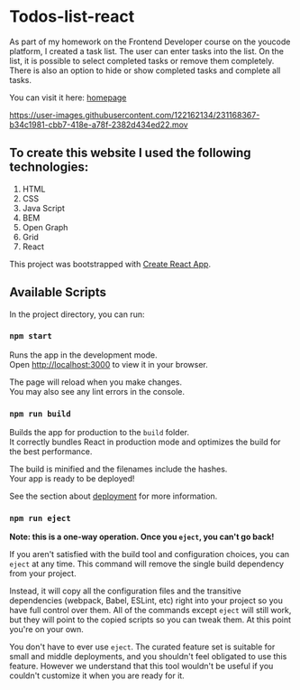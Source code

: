 # Todos-list-react

As part of my homework on the Frontend Developer course on the youcode platform, I created a task list. The user can enter tasks into the list. On the list, it is possible to select completed tasks or remove them completely. There is also an option to hide or show completed tasks and complete all tasks.

You can visit it here: [homepage](https://barbarakomenda.github.io/todos-list-react/)



https://user-images.githubusercontent.com/122162134/231168367-b34c1981-cbb7-418e-a78f-2382d434ed22.mov



## To create this website I used the following technologies:
1. HTML
2. CSS
3. Java Script
4. BEM
5. Open Graph 
6. Grid
7. React

This project was bootstrapped with [Create React App](https://github.com/facebook/create-react-app).

## Available Scripts

In the project directory, you can run:

### `npm start`

Runs the app in the development mode.\
Open [http://localhost:3000](http://localhost:3000) to view it in your browser.

The page will reload when you make changes.\
You may also see any lint errors in the console.


### `npm run build`

Builds the app for production to the `build` folder.\
It correctly bundles React in production mode and optimizes the build for the best performance.

The build is minified and the filenames include the hashes.\
Your app is ready to be deployed!

See the section about [deployment](https://facebook.github.io/create-react-app/docs/deployment) for more information.

### `npm run eject`

**Note: this is a one-way operation. Once you `eject`, you can't go back!**

If you aren't satisfied with the build tool and configuration choices, you can `eject` at any time. This command will remove the single build dependency from your project.

Instead, it will copy all the configuration files and the transitive dependencies (webpack, Babel, ESLint, etc) right into your project so you have full control over them. All of the commands except `eject` will still work, but they will point to the copied scripts so you can tweak them. At this point you're on your own.

You don't have to ever use `eject`. The curated feature set is suitable for small and middle deployments, and you shouldn't feel obligated to use this feature. However we understand that this tool wouldn't be useful if you couldn't customize it when you are ready for it.


